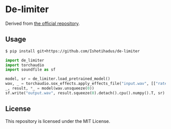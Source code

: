 # De-limiter

Derived from [the official repository](https://github.com/jeonchangbin49/De-limiter).

## Usage

```sh
$ pip install git+https://github.com/Ishotihadus/de-limiter
```

```python
import de_limiter
import torchaudio
import soundfile as sf

model, sr = de_limiter.load_pretrained_model()
wav, _ = torchaudio.sox_effects.apply_effects_file("input.wav", [["rate", "-vsL", f"{sr}"]])
_, result, *_ = model(wav.unsqueeze(0))
sf.write("output.wav", result.squeeze(0).detach().cpu().numpy().T, sr)
```

## License

This repository is licensed under the MIT License.
